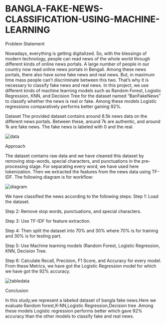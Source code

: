 # BANGLA-FAKE-NEWS-CLASSIFICATION-USING-MACHINE-LEARNING
Problem Statement

Nowadays, everything is getting digitalized. So, with the blessings of modern technology, people can read news of the whole world through different kinds of online news portals. A large number of people in our country now read online news portals in Bengali. Among these news portals, there also have some fake news and real news. But, in maximum time mass people can’t discriminate between this two. That’s why it is necessary to classify fake news and real news. In this project, we use different kinds of machine learning models such as Random Forest, Logistic Regression, KNN, and Decision Tree for the dataset named “BanFakeNews” to classify whether the news is real or fake. Among these models Logistic regressions comparatively performs better gaining 92%.


Dataset
The provided dataset contains around 8.5k news data on the different news portals. Between these, around 7k are authentic, and around 1k are fake news. The fake news is labeled with 0 and the real.


![data](https://user-images.githubusercontent.com/123116162/213886281-099d3f03-132f-4ce5-9fc9-29f7395f72e3.png)

Approach

 The dataset contains raw data and we have cleaned this dataset by removing stop-words, special characters, and punctuations in the pre-processing stage. For separating every word, we have used here tokenization. Then we extracted the features from the news data using TF-IDF. The following diagram is for workflow:
 
 ![diagram](https://user-images.githubusercontent.com/123116162/213886516-b29d44b7-d4da-4113-af0e-5f5f6c9de311.png)

 
 
We have classified the news according to the following steps:
Step 1:  Load the dataset.

Step 2:  Remove stop words, punctuations, and special characters.

Step 3:  Use TF-IDF for feature extraction.

Step 4: Then split the dataset into 70% and 30% where 70% is for training and 30% is for testing part.  

Step 5:  Use Machine learning models (Random Forest, Logistic Regression, KNN, Decision Tree.

Step 6:   Calculate Recall, Precision, F1 Score, and Accuracy for every model. From these Metrics, we have got the Logistic Regression model for which we have got the 92% accuracy.


![tabledata](https://user-images.githubusercontent.com/123116162/213886769-839c2536-baf7-4144-9407-2c56f84a813a.png)


Conclusion

In this study,we represent a labeled dataset of bangla fake news.Here we evaluate Random forest,K-NN,Logistic Regression,Decision tree .Among these models Logistic regression  performs better which gave 92% accuracy than the other models to classify fake and real news. 



